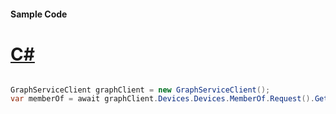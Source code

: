 #### Sample Code
# [C#](#tab/Csharp)

```C#

GraphServiceClient graphClient = new GraphServiceClient();
var memberOf = await graphClient.Devices.Devices.MemberOf.Request().GetAsync();

```